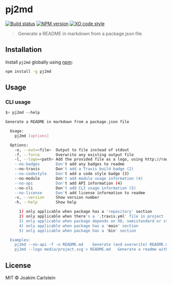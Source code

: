 # pj2md

[![Build status][travis-image]][travis-url] [![NPM version][npm-image]][npm-url] [![XO code style][codestyle-image]][codestyle-url]

> Generate a README in markdown from a package.json file

## Installation

Install `pj2md` globally using [npm](https://www.npmjs.com/):

```bash
npm install -g pj2md
```

## Usage

### CLI usage

```bash
$> pj2md --help

Generate a README in markdown from a package.json file

  Usage:
    pj2md [options]

  Options:
    -o, --out=<file>  Output to file instead of stdout
    -f, --force       Overwrite any existing output file
    -l, --logo=<path> Add the provided file as a logo, using http://rawgit.com/ url's (1)
    --no-badges       Don't add any badges to readme
    --no-travis       Don't add a Travis build badge (2)
    --no-codestyle    Don't add a code style badge (3)
    --no-module       Don't add module usage information (4)
    --no-api          Don't add API information (4)
    --no-cli          Don't add CLI usage information (5)
    --no-license      Don't add license information to readme
    -v, --version     Show version number
    -h, --help        Show help

      1) only applicable when package has a 'repository' section
      2) only applicable when there's a '.travis.yml' file in project
      3) only applicable when package depends on XO, semistandard or standard
      4) only applicable when package has a 'main' section
      5) only applicable when package has a 'bin' section

  Examples:
    pj2md --no-api -f -o README.md    Generate (and overwrite) README.md without API information from current package.json file
    pj2md --logo media/project.svg > README.md   Generate a readme with 'media/project.svg' as logo to stdout, which is then saved as README.md
```


## License

MIT © Joakim Carlstein

[npm-url]: https://npmjs.org/package/pj2md
[npm-image]: https://badge.fury.io/js/pj2md.svg
[travis-url]: https://travis-ci.org/joakimbeng/pj2md
[travis-image]: https://travis-ci.org/joakimbeng/pj2md.svg?branch=master
[codestyle-url]: https://github.com/sindresorhus/xo
[codestyle-image]: https://img.shields.io/badge/code%20style-XO-5ed9c7.svg?style=flat
